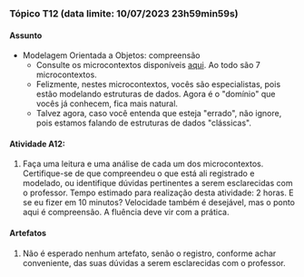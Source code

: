 ### Tópico T12 (data limite: **10/07/2023 23h59min59s**)

#### Assunto

- Modelagem Orientada a Objetos: compreensão
  - Consulte os microcontextos disponíveis [aqui](../modelos/modelos-04.md). Ao todo são 7 microcontextos. 
  - Felizmente, nestes microcontextos, vocês são especialistas, pois estão modelando estruturas de dados. Agora é o "domínio" que
  vocês já conhecem, fica mais natural.
  - Talvez agora, caso você entenda que esteja "errado", não ignore, pois estamos falando de estruturas de dados
  "clássicas". 
  
#### Atividade A12:

1. Faça uma leitura e uma análise de cada um dos microcontextos. Certifique-se de que compreendeu o que está ali registrado e modelado, ou identifique dúvidas pertinentes a serem esclarecidas com o professor. Tempo estimado para realização desta atividade: 2 horas. E se eu fizer em 10 minutos? Velocidade também é desejável, mas o ponto aqui é compreensão. A fluência deve vir com a prática.

#### Artefatos

1. Não é esperado nenhum artefato, senão o registro, conforme achar conveniente, das suas dúvidas a serem esclarecidas com o professor.
